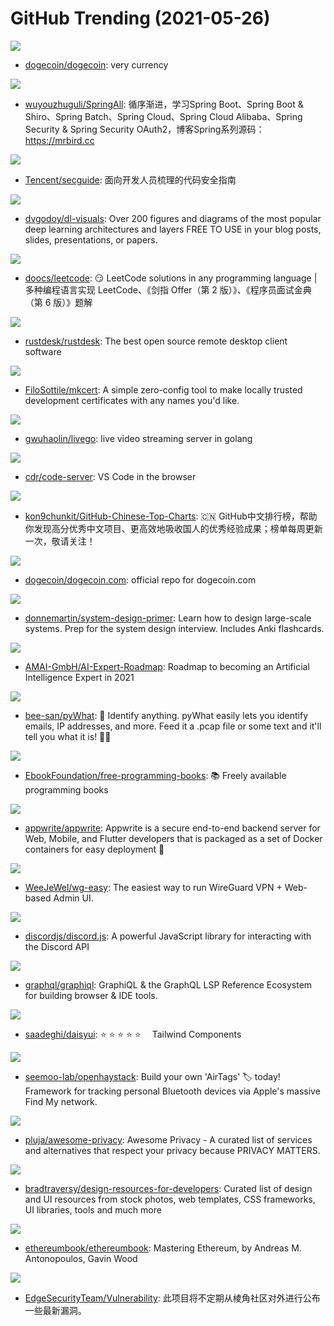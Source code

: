 # GitHub Trending (2021-05-26)

![](https://img.shields.io/badge/C%2B%2B-New%20338-green?style=flat-square&logo=appveyor)
- [dogecoin/dogecoin](https://github.com/dogecoin/dogecoin): very currency

![](https://img.shields.io/badge/Java-New%2094-green?style=flat-square&logo=appveyor)
- [wuyouzhuguli/SpringAll](https://github.com/wuyouzhuguli/SpringAll): 循序渐进，学习Spring Boot、Spring Boot & Shiro、Spring Batch、Spring Cloud、Spring Cloud Alibaba、Spring Security & Spring Security OAuth2，博客Spring系列源码：https://mrbird.cc

![](https://img.shields.io/badge/none-New%20582-green?style=flat-square&logo=appveyor)
- [Tencent/secguide](https://github.com/Tencent/secguide): 面向开发人员梳理的代码安全指南

![](https://img.shields.io/badge/none-New%20121-green?style=flat-square&logo=appveyor)
- [dvgodoy/dl-visuals](https://github.com/dvgodoy/dl-visuals): Over 200 figures and diagrams of the most popular deep learning architectures and layers FREE TO USE in your blog posts, slides, presentations, or papers.

![](https://img.shields.io/badge/Java-New%2098-green?style=flat-square&logo=appveyor)
- [doocs/leetcode](https://github.com/doocs/leetcode): 😏 LeetCode solutions in any programming language | 多种编程语言实现 LeetCode、《剑指 Offer（第 2 版）》、《程序员面试金典（第 6 版）》题解

![](https://img.shields.io/badge/Rust-New%20381-green?style=flat-square&logo=appveyor)
- [rustdesk/rustdesk](https://github.com/rustdesk/rustdesk): The best open source remote desktop client software

![](https://img.shields.io/badge/Go-New%2075-green?style=flat-square&logo=appveyor)
- [FiloSottile/mkcert](https://github.com/FiloSottile/mkcert): A simple zero-config tool to make locally trusted development certificates with any names you'd like.

![](https://img.shields.io/badge/Go-New%20235-green?style=flat-square&logo=appveyor)
- [gwuhaolin/livego](https://github.com/gwuhaolin/livego): live video streaming server in golang

![](https://img.shields.io/badge/TypeScript-New%20292-green?style=flat-square&logo=appveyor)
- [cdr/code-server](https://github.com/cdr/code-server): VS Code in the browser

![](https://img.shields.io/badge/Java-New%2050-green?style=flat-square&logo=appveyor)
- [kon9chunkit/GitHub-Chinese-Top-Charts](https://github.com/kon9chunkit/GitHub-Chinese-Top-Charts): 🇨🇳 GitHub中文排行榜，帮助你发现高分优秀中文项目、更高效地吸收国人的优秀经验成果；榜单每周更新一次，敬请关注！

![](https://img.shields.io/badge/HTML-New%2017-green?style=flat-square&logo=appveyor)
- [dogecoin/dogecoin.com](https://github.com/dogecoin/dogecoin.com): official repo for dogecoin.com

![](https://img.shields.io/badge/Python-New%20210-green?style=flat-square&logo=appveyor)
- [donnemartin/system-design-primer](https://github.com/donnemartin/system-design-primer): Learn how to design large-scale systems. Prep for the system design interview. Includes Anki flashcards.

![](https://img.shields.io/badge/JavaScript-New%2089-green?style=flat-square&logo=appveyor)
- [AMAI-GmbH/AI-Expert-Roadmap](https://github.com/AMAI-GmbH/AI-Expert-Roadmap): Roadmap to becoming an Artificial Intelligence Expert in 2021

![](https://img.shields.io/badge/Python-New%2069-green?style=flat-square&logo=appveyor)
- [bee-san/pyWhat](https://github.com/bee-san/pyWhat): 🐸 Identify anything. pyWhat easily lets you identify emails, IP addresses, and more. Feed it a .pcap file or some text and it'll tell you what it is! 🧙‍♀️

![](https://img.shields.io/badge/none-New%20180-green?style=flat-square&logo=appveyor)
- [EbookFoundation/free-programming-books](https://github.com/EbookFoundation/free-programming-books): 📚 Freely available programming books

![](https://img.shields.io/badge/JavaScript-New%20358-green?style=flat-square&logo=appveyor)
- [appwrite/appwrite](https://github.com/appwrite/appwrite): Appwrite is a secure end-to-end backend server for Web, Mobile, and Flutter developers that is packaged as a set of Docker containers for easy deployment 🚀

![](https://img.shields.io/badge/HTML-New%2077-green?style=flat-square&logo=appveyor)
- [WeeJeWel/wg-easy](https://github.com/WeeJeWel/wg-easy): The easiest way to run WireGuard VPN + Web-based Admin UI.

![](https://img.shields.io/badge/JavaScript-New%2060-green?style=flat-square&logo=appveyor)
- [discordjs/discord.js](https://github.com/discordjs/discord.js): A powerful JavaScript library for interacting with the Discord API

![](https://img.shields.io/badge/TypeScript-New%2013-green?style=flat-square&logo=appveyor)
- [graphql/graphiql](https://github.com/graphql/graphiql): GraphiQL & the GraphQL LSP Reference Ecosystem for building browser & IDE tools.

![](https://img.shields.io/badge/Vue-New%2055-green?style=flat-square&logo=appveyor)
- [saadeghi/daisyui](https://github.com/saadeghi/daisyui): ⭐️ ⭐️ ⭐️ ⭐️ ⭐️  Tailwind Components

![](https://img.shields.io/badge/Swift-New%2034-green?style=flat-square&logo=appveyor)
- [seemoo-lab/openhaystack](https://github.com/seemoo-lab/openhaystack): Build your own 'AirTags' 🏷 today! Framework for tracking personal Bluetooth devices via Apple's massive Find My network.

![](https://img.shields.io/badge/none-New%2046-green?style=flat-square&logo=appveyor)
- [pluja/awesome-privacy](https://github.com/pluja/awesome-privacy): Awesome Privacy - A curated list of services and alternatives that respect your privacy because PRIVACY MATTERS.

![](https://img.shields.io/badge/none-New%20123-green?style=flat-square&logo=appveyor)
- [bradtraversy/design-resources-for-developers](https://github.com/bradtraversy/design-resources-for-developers): Curated list of design and UI resources from stock photos, web templates, CSS frameworks, UI libraries, tools and much more

![](https://img.shields.io/badge/JavaScript-New%20127-green?style=flat-square&logo=appveyor)
- [ethereumbook/ethereumbook](https://github.com/ethereumbook/ethereumbook): Mastering Ethereum, by Andreas M. Antonopoulos, Gavin Wood

![](https://img.shields.io/badge/none-New%20132-green?style=flat-square&logo=appveyor)
- [EdgeSecurityTeam/Vulnerability](https://github.com/EdgeSecurityTeam/Vulnerability): 此项目将不定期从棱角社区对外进行公布一些最新漏洞。

